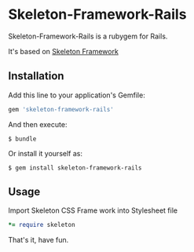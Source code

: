# Skeleton-Framework-Rails

Skeleton-Framework-Rails is a rubygem for Rails.

It's based on [Skeleton Framework](https://skeleton-framework.github.io)

## Installation

Add this line to your application's Gemfile:

```ruby
gem 'skeleton-framework-rails'
```

And then execute:

    $ bundle

Or install it yourself as:

    $ gem install skeleton-framework-rails

## Usage

Import Skeleton CSS Frame work into Stylesheet file
```ruby
*= require skeleton
```

That's it, have fun.
